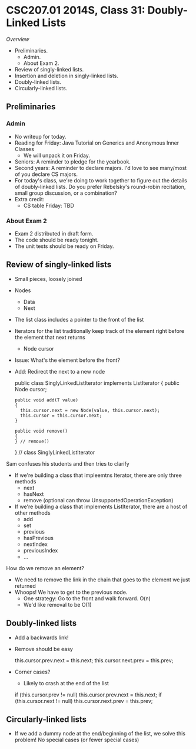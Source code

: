 CSC207.01 2014S, Class 31: Doubly-Linked Lists
==============================================

_Overview_

* Preliminaries.
    * Admin.
    * About Exam 2.
* Review of singly-linked lists.
* Insertion and deletion in singly-linked lists.
* Doubly-linked lists.
* Circularly-linked lists.

Preliminaries
-------------

### Admin

* No writeup for today.
* Reading for Friday: Java Tutorial on Generics and Anonymous Inner Classes
    * We will unpack it on Friday.
* Seniors: A reminder to pledge for the yearbook.
* Second years: A reminder to declare majors.  I'd love to see many/most 
  of you declare CS majors.
* For today's class, we're doing to work together to figure out the details
  of doubly-linked lists.  Do you prefer Rebelsky's round-robin recitation, 
  small group discussion, or a combination?
* Extra credit:
    * CS table Friday: TBD

### About Exam 2

* Exam 2 distributed in draft form.  
* The code should be ready tonight.  
* The unit tests should be ready on Friday.

Review of singly-linked lists
-----------------------------

* Small pieces, loosely joined
* Nodes
    * Data
    * Next
* The list class includes a pointer to the front of the list
* Iterators for the list traditionally keep track of the element right before
  the element that next returns
     * Node cursor
* Issue: What's the element before the front?
* Add: Redirect the next to a new node

    public class SinglyLinkedListIterator<T>
      implements ListIterator<T>
    {
      public Node cursor;

      public void add(T value)
      {
        this.cursor.next = new Node(value, this.cursor.next);
        this.cursor = this.cursor.next;
      }

      public void remove()
      {
      } // remove()


    } // class SinglyLinkedListIterator

Sam confuses his students and then tries to clarify

* If we're building a class that impleemtns Iterator, there are only three methods
   * next
   * hasNext
   * remove (optional can throw UnsupportedOperationException)
* If we're building a class that implements ListIterator, there are a host of
  other methods
    * add
    * set
    * previous
    * hasPrevious
    * nextIndex
    * previousIndex
    * ...

How do we remove an element?

* We need to remove the link in the chain that goes to the element we just
  returned
* Whoops!  We have to get to the previous node.
    * One strategy: Go to the front and walk forward.  O(n)
    * We'd like removal to be O(1)

Doubly-linked lists
-------------------

* Add a backwards link!
* Remove should be easy

    this.cursor.prev.next = this.next;
    this.cursor.next.prev = this.prev;

* Corner cases?
    * Likely to crash at the end of the list

    if (this.cursor.prev != null)
      this.cursor.prev.next = this.next;
    if (this.cursor.next != null)
      this.cursor.next.prev = this.prev;

Circularly-linked lists
-----------------------

* If we add a dummy node at the end/beginning of the list, we solve this problem!
  No special cases (or fewer special cases)
